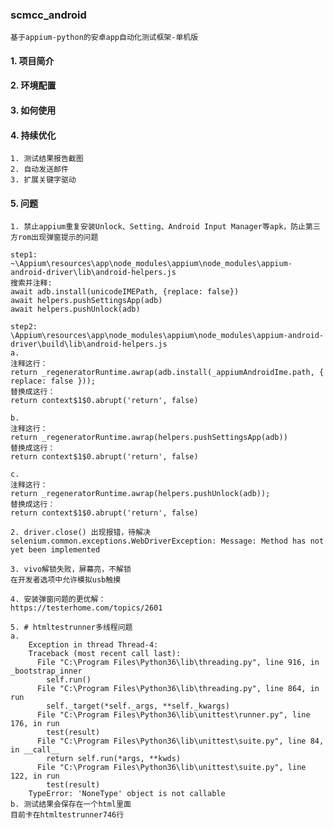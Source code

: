 ### scmcc_android
    基于appium-python的安卓app自动化测试框架-单机版

#### 1. 项目简介

#### 2. 环境配置

#### 3. 如何使用

#### 4. 持续优化
    1. 测试结果报告截图
    2. 自动发送邮件
    3. 扩展关键字驱动

#### 5. 问题
    1. 禁止appium重复安装Unlock、Setting、Android Input Manager等apk，防止第三方rom出现弹窗提示的问题
    
    step1:
    ~\Appium\resources\app\node_modules\appium\node_modules\appium-android-driver\lib\android-helpers.js
    搜索并注释:
    await adb.install(unicodeIMEPath, {replace: false})
    await helpers.pushSettingsApp(adb)
    await helpers.pushUnlock(adb)
    
    step2:
    \Appium\resources\app\node_modules\appium\node_modules\appium-android-driver\build\lib\android-helpers.js
    a. 
    注释这行：
    return _regeneratorRuntime.awrap(adb.install(_appiumAndroidIme.path, { replace: false }));
    替换成这行：
    return context$1$0.abrupt('return', false)
    
    b. 
    注释这行：
    return _regeneratorRuntime.awrap(helpers.pushSettingsApp(adb))
    替换成这行：
    return context$1$0.abrupt('return', false)
    
    c. 
    注释这行：
    return _regeneratorRuntime.awrap(helpers.pushUnlock(adb));
    替换成这行：
    return context$1$0.abrupt('return', false)

    2. driver.close() 出现报错，待解决
    selenium.common.exceptions.WebDriverException: Message: Method has not yet been implemented
    
    3. vivo解锁失败，屏幕亮，不解锁 
    在开发者选项中允许模拟usb触摸
    
    4. 安装弹窗问题的更优解：
    https://testerhome.com/topics/2601
    
    5. # htmltestrunner多线程问题
    a. 
        Exception in thread Thread-4:
        Traceback (most recent call last):
          File "C:\Program Files\Python36\lib\threading.py", line 916, in _bootstrap_inner
            self.run()
          File "C:\Program Files\Python36\lib\threading.py", line 864, in run
            self._target(*self._args, **self._kwargs)
          File "C:\Program Files\Python36\lib\unittest\runner.py", line 176, in run
            test(result)
          File "C:\Program Files\Python36\lib\unittest\suite.py", line 84, in __call__
            return self.run(*args, **kwds)
          File "C:\Program Files\Python36\lib\unittest\suite.py", line 122, in run
            test(result)
        TypeError: 'NoneType' object is not callable
    b. 测试结果会保存在一个html里面
    目前卡在htmltestrunner746行
